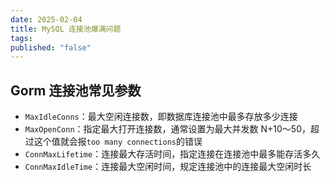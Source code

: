 ```yaml
---
date: 2025-02-04
title: MySQL 连接池爆满问题
tags: 
published: "false"
---
```

## Gorm 连接池常见参数
- `MaxIdleConns`：最大空闲连接数，即数据库连接池中最多存放多少连接
- `MaxOpenConn`：指定最大打开连接数，通常设置为最大并发数 N+10～50，超过这个值就会报`too many connections`的错误
- `ConnMaxLifetime`：连接最大存活时间，指定连接在连接池中最多能存活多久
- `ConnMaxIdleTime`：连接最大空闲时间，规定连接池中的连接最大空闲时长